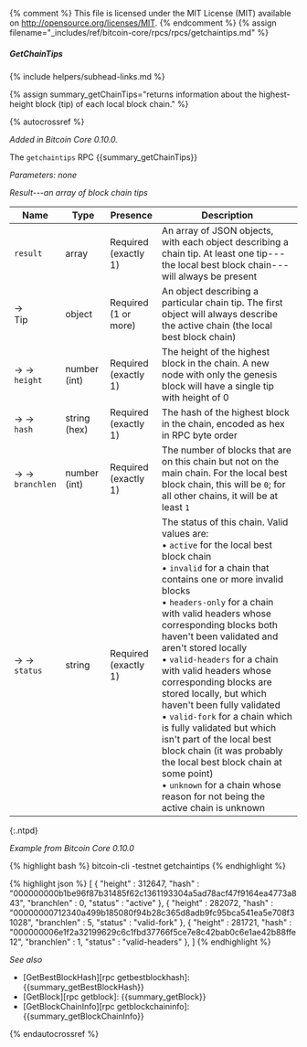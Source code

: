 {% comment %}
This file is licensed under the MIT License (MIT) available on
http://opensource.org/licenses/MIT.
{% endcomment %}
{% assign filename="_includes/ref/bitcoin-core/rpcs/rpcs/getchaintips.md" %}

##### GetChainTips
{% include helpers/subhead-links.md %}

{% assign summary_getChainTips="returns information about the highest-height block (tip) of each local block chain." %}

{% autocrossref %}

*Added in Bitcoin Core 0.10.0.*

The `getchaintips` RPC {{summary_getChainTips}}

*Parameters: none*

*Result---an array of block chain tips*

| Name                | Type            | Presence                    | Description
|---------------------|-----------------|-----------------------------|----------------
| `result`            | array           | Required<br>(exactly 1)     | An array of JSON objects, with each object describing a chain tip.  At least one tip---the local best block chain---will always be present
| →<br>Tip            | object          | Required<br>(1 or more)     | An object describing a particular chain tip.  The first object will always describe the active chain (the local best block chain)
| → →<br>`height`     | number (int)    | Required<br>(exactly 1)     | The height of the highest block in the chain.  A new node with only the genesis block will have a single tip with height of 0
| → →<br>`hash`       | string (hex)    | Required<br>(exactly 1)     | The hash of the highest block in the chain, encoded as hex in RPC byte order
| → →<br>`branchlen`  | number (int)    | Required<br>(exactly 1)     | The number of blocks that are on this chain but not on the main chain.  For the local best block chain, this will be `0`; for all other chains, it will be at least `1`
| → →<br>`status`     | string          | Required<br>(exactly 1)     | The status of this chain.  Valid values are:<br>• `active` for the local best block chain<br>• `invalid` for a chain that contains one or more invalid blocks<br>• `headers-only` for a chain with valid headers whose corresponding blocks both haven't been validated and aren't stored locally<br>• `valid-headers` for a chain with valid headers whose corresponding blocks are stored locally, but which haven't been fully validated<br>• `valid-fork` for a chain which is fully validated but which isn't part of the local best block chain (it was probably the local best block chain at some point)<br>• `unknown` for a chain whose reason for not being the active chain is unknown
{:.ntpd}

*Example from Bitcoin Core 0.10.0*

{% highlight bash %}
bitcoin-cli -testnet getchaintips
{% endhighlight %}

{% highlight json %}
[
    {
        "height" : 312647,
        "hash" : "000000000b1be96f87b31485f62c1361193304a5ad78acf47f9164ea4773a843",
        "branchlen" : 0,
        "status" : "active"
    },
    {
        "height" : 282072,
        "hash" : "00000000712340a499b185080f94b28c365d8adb9fc95bca541ea5e708f31028",
        "branchlen" : 5,
        "status" : "valid-fork"
    },
    {
        "height" : 281721,
        "hash" : "000000006e1f2a32199629c6c1fbd37766f5ce7e8c42bab0c6e1ae42b88ffe12",
        "branchlen" : 1,
        "status" : "valid-headers"
    },
]
{% endhighlight %}

*See also*

* [GetBestBlockHash][rpc getbestblockhash]: {{summary_getBestBlockHash}}
* [GetBlock][rpc getblock]: {{summary_getBlock}}
* [GetBlockChainInfo][rpc getblockchaininfo]: {{summary_getBlockChainInfo}}

{% endautocrossref %}
